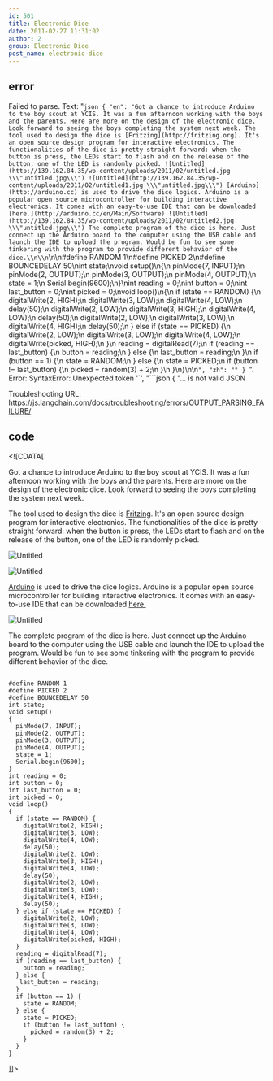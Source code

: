 ```yaml
---
id: 501
title: Electronic Dice
date: 2011-02-27 11:31:02
author: 2
group: Electronic Dice
post_name: electronic-dice
---
```


## error
Failed to parse. Text: "```json
{
  "en": "Got a chance to introduce Arduino to the boy scout at YCIS. It was a fun afternoon working with the boys and the parents. Here are more on the design of the electronic dice. Look forward to seeing the boys completing the system next week. The tool used to design the dice is [Fritzing](http://fritzing.org). It's an open source design program for interactive electronics. The functionalities of the dice is pretty straight forward: when the button is press, the LEDs start to flash and on the release of the button, one of the LED is randomly picked. ![Untitled](http://139.162.84.35/wp-content/uploads/2011/02/untitled.jpg \\\"untitled.jpg\\\") ![Untitled](http://139.162.84.35/wp-content/uploads/2011/02/untitled1.jpg \\\"untitled.jpg\\\") [Arduino](http://arduino.cc) is used to drive the dice logics. Arduino is a popular open source microcontroller for building interactive electronics. It comes with an easy-to-use IDE that can be downloaded [here.](http://arduino.cc/en/Main/Software) ![Untitled](http://139.162.84.35/wp-content/uploads/2011/02/untitled2.jpg \\\"untitled.jpg\\\") The complete program of the dice is here. Just connect up the Arduino board to the computer using the USB cable and launch the IDE to upload the program. Would be fun to see some tinkering with the program to provide different behavior of the dice.\\n\\n```\\n\\n#define RANDOM 1\\n#define PICKED 2\\n#define BOUNCEDELAY 50\\nint state;\\nvoid setup()\\n{\\n  pinMode(7, INPUT);\\n  pinMode(2, OUTPUT);\\n  pinMode(3, OUTPUT);\\n  pinMode(4, OUTPUT);\\n  state = 1;\\n  Serial.begin(9600);\\n}\\nint reading = 0;\\nint button = 0;\\nint last_button = 0;\\nint picked = 0;\\nvoid loop()\\n{\\n  if (state == RANDOM) {\\n    digitalWrite(2, HIGH);\\n    digitalWrite(3, LOW);\\n    digitalWrite(4, LOW);\\n    delay(50);\\n    digitalWrite(2, LOW);\\n    digitalWrite(3, HIGH);\\n    digitalWrite(4, LOW);\\n    delay(50);\\n    digitalWrite(2, LOW);\\n    digitalWrite(3, LOW);\\n    digitalWrite(4, HIGH);\\n    delay(50);\\n  } else if (state == PICKED) {\\n    digitalWrite(2, LOW);\\n    digitalWrite(3, LOW);\\n    digitalWrite(4, LOW);\\n    digitalWrite(picked, HIGH);\\n  }\\n  reading = digitalRead(7);\\n  if (reading == last_button) {\\n    button = reading;\\n  } else {\\n   last_button = reading;\\n  }\\n  if (button == 1) {\\n    state = RANDOM;\\n  } else {\\n    state = PICKED;\\n    if (button != last_button) {\\n      picked = random(3) + 2;\\n    }\\n  }\\n}\\n\\n```",
  "zh": ""
}
```". Error: SyntaxError: Unexpected token '`', "```json
{
"... is not valid JSON

Troubleshooting URL: https://js.langchain.com/docs/troubleshooting/errors/OUTPUT_PARSING_FAILURE/


## code
 <!\[CDATA\[

Got a chance to introduce Arduino to the boy scout at YCIS. It was a fun afternoon working with the boys and the parents. Here are more on the design of the electronic dice. Look forward to seeing the boys completing the system next week. 

The tool used to design the dice is [Fritzing](http://fritzing.org). It's an open source design program for interactive electronics. The functionalities of the dice is pretty straight forward: when the button is press, the LEDs start to flash and on the release of the button, one of the LED is randomly picked.

![Untitled](http://139.162.84.35/wp-content/uploads/2011/02/untitled.jpg "untitled.jpg")

![Untitled](http://139.162.84.35/wp-content/uploads/2011/02/untitled1.jpg "untitled.jpg") 

[Arduino](http://arduino.cc) is used to drive the dice logics. Arduino is a popular open source microcontroller for building interactive electronics. It comes with an easy-to-use IDE that can be downloaded [here.](http://arduino.cc/en/Main/Software) 

![Untitled](http://139.162.84.35/wp-content/uploads/2011/02/untitled2.jpg "untitled.jpg") 

The complete program of the dice is here. Just connect up the Arduino board to the computer using the USB cable and launch the IDE to upload the program. Would be fun to see some tinkering with the program to provide different behavior of the dice. 

```

#define RANDOM 1
#define PICKED 2
#define BOUNCEDELAY 50
int state;
void setup()
{
  pinMode(7, INPUT);
  pinMode(2, OUTPUT);
  pinMode(3, OUTPUT);
  pinMode(4, OUTPUT);
  state = 1;
  Serial.begin(9600);
}
int reading = 0;
int button = 0;
int last_button = 0;
int picked = 0;
void loop()
{
  if (state == RANDOM) {
    digitalWrite(2, HIGH);
    digitalWrite(3, LOW);
    digitalWrite(4, LOW);
    delay(50);
    digitalWrite(2, LOW);
    digitalWrite(3, HIGH);
    digitalWrite(4, LOW);
    delay(50);
    digitalWrite(2, LOW);
    digitalWrite(3, LOW);
    digitalWrite(4, HIGH);
    delay(50);
  } else if (state == PICKED) {
    digitalWrite(2, LOW);
    digitalWrite(3, LOW);
    digitalWrite(4, LOW);
    digitalWrite(picked, HIGH);
  }
  reading = digitalRead(7);
  if (reading == last_button) {
    button = reading;
  } else {
   last_button = reading;
  }
  if (button == 1) {
    state = RANDOM;
  } else {
    state = PICKED;
    if (button != last_button) {
      picked = random(3) + 2;
    }
  }
}

```

\]\]> 
